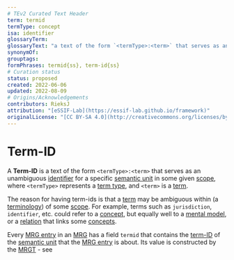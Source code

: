 ```yaml
---
# TEv2 Curated Text Header
term: termid
termType: concept
isa: identifier
glossaryTerm:
glossaryText: "a text of the form `<termType>:<term>` that serves as an unambiguous [identifier](@) for a specific [semantic unit](@) in some given [scope](@)."
synonymOf:
grouptags:
formPhrases: termid{ss}, term-id{ss}
# Curation status
status: proposed
created: 2022-06-06
updated: 2022-08-09
# Origins/Acknowledgements
contributors: RieksJ
attribution: "[eSSIF-Lab](https://essif-lab.github.io/framework)"
originalLicense: "[CC BY-SA 4.0](http://creativecommons.org/licenses/by-sa/4.0/?ref=chooser-v1)"
---
```


# Term-ID

A **Term-ID** is a text of the form `<termType>:<term>` that serves as an unambiguous [identifier](@) for a specific [semantic unit](@) in some given [scope](@), where `<termType>` represents a [term type](@), and `<term>` is a [term](@).

The reason for having term-ids is that a [term](@) may be ambiguous within (a [terminology](@)) of some [scope](@). For example, terms such as `jurisdiction`, `identifier`, etc. could refer to a [concept](@), but equally well to a [mental model](@), or a [relation](@) that links some [concepts](@).

Every [MRG entry](@) in an [MRG](@) has a field `termid` that contains the [term-ID](@) of the [semantic unit](@) that the [MRG entry](@) is about. Its value is constructed by the [MRGT](@) - see
